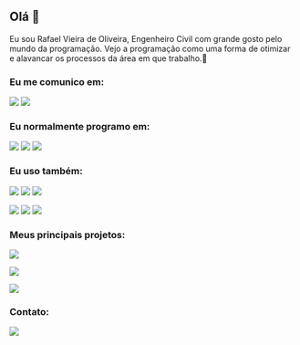 

<!--
**Rfaelv/Rfaelv** is a ✨ _special_ ✨ repository because its `README.md` (this file) appears on your GitHub profile.

Here are some ideas to get you started:

- 🔭 I’m currently working on ...
- 🌱 I’m currently learning ...
- 👯 I’m looking to collaborate on ...
- 🤔 I’m looking for help with ...
- 💬 Ask me about ...
- 📫 How to reach me: ...
- 😄 Pronouns: ...
- ⚡ Fun fact: ...
-->

## Olá 👋

Eu sou Rafael Vieira de Oliveira, Engenheiro Civil com grande gosto pelo mundo da programação. Vejo a programação como uma forma de otimizar e alavancar os processos da área em que trabalho.🚀

### Eu me comunico em:

![](https://img.shields.io/static/v1?label&message=Português&style=for-the-badge&color=blue)
![](https://img.shields.io/static/v1?label&message=Inglês&style=for-the-badge&color=blue)

### Eu normalmente programo em:

![](https://img.shields.io/static/v1?label&logo=python&message=Python&style=for-the-badge&color=blue&logoColor=white)
![](https://img.shields.io/static/v1?label&logo=javascript&message=Javascript&style=for-the-badge&color=blue&logoColor=white)
![](https://img.shields.io/static/v1?label&logo=c-sharp&message=C-sharp&style=for-the-badge&color=blue&logoColor=white)

### Eu uso também:

![](https://img.shields.io/static/v1?label&logo=react&message=React&style=for-the-badge&color=blue&logoColor=white)
![](https://img.shields.io/static/v1?label&logo=electron&message=Electron&style=for-the-badge&color=blue&logoColor=white)
![](https://img.shields.io/static/v1?label&logo=html5&message=HTML5&style=for-the-badge&color=blue&logoColor=white)

![](https://img.shields.io/static/v1?label&logo=css3&message=CSS3&style=for-the-badge&color=blue&logoColor=white)
![](https://img.shields.io/static/v1?label&logo=node.js&message=Node&style=for-the-badge&color=blue&logoColor=white)
![](https://img.shields.io/static/v1?label&logo=next.js&message=Nextjs&style=for-the-badge&color=blue&logoColor=white)

### Meus principais projetos:

[![](https://img.shields.io/static/v1?label&logo=&message=InstabiliTool&style=for-the-badge&color=green)](https://rfaelv.github.io/InstabiliTool/)

[![](https://img.shields.io/static/v1?label&logo=&message=Dinpass&style=for-the-badge&color=green)](https://rfaelv.github.io/Dinpass/)

[![](https://img.shields.io/static/v1?label&logo=&message=OEngenheiroVirtual&style=for-the-badge&color=green)](https://oengenheirovirtual.com.br/)

### Contato:

[![](https://img.shields.io/static/v1?label&logo=linkedin&message=linkedin&style=for-the-badge&color=blue)](www.linkedin.com/in/rafael-vieira-87a20419a)

